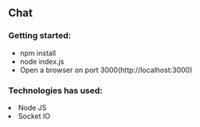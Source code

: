 <h2>Chat</h2>

<h3>Getting started:</h3>

<ul>
<li>npm install</li>
<li>node index.js</li>
<li>Open a browser on port 3000(http://localhost:3000)</li>
</ul>


<h3>Technologies has used:</h3>

<li>Node JS</li>
<li>Socket IO</li>




